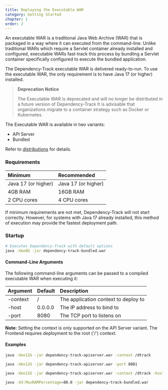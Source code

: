 ```yaml
---
title: Deploying the Executable WAR
category: Getting Started
chapter: 1
order: 2
---
```


An executable WAR is a traditional Java Web Archive (WAR) that is packaged in a way where it can executed from 
the command-line. Unlike traditional WARs which require a Servlet container already installed and 
configured, executable WARs fast-track this process by bundling a Servlet container specifically configured to 
execute the bundled application.

The Dependency-Track executable WAR is delivered ready-to-run. To use the executable WAR, the only requirement 
is to have Java 17 (or higher) installed.

> **Deprecation Notice**
>
> The Executable WAR is deprecated and will no longer be distributed in a future version of Dependency-Track
> It is advisable that organizations migrate to a container strategy such as Docker or Kubernetes.

The Executable WAR is available in two variants:
* API Server
* Bundled
  
Refer to [distributions](../distributions/) for details.

### Requirements

| Minimum             | Recommended         |
|:--------------------|:--------------------|
| Java 17 (or higher) | Java 17 (or higher) |
| 4GB RAM             | 16GB RAM            |
| 2 CPU cores         | 4 CPU cores         |

If minimum requirements are not met, Dependency-Track will not start correctly. However, for systems with Java 17 
already installed, this method of execution may provide the fastest deployment path.

### Startup

```bash
# Executes Dependency-Track with default options
java -Xmx8G -jar dependency-track-bundled.war
```

#### Command-Line Arguments

The following command-line arguments can be passed to a compiled executable WAR when executing it:

| Argument | Default | Description                          |
|:---------|:--------|:-------------------------------------|
| -context | /       | The application context to deploy to |
| -host    | 0.0.0.0 | The IP address to bind to            |
| -port    | 8080    | The TCP port to listens on           |


**Note:** Setting the context is only supported on the API Server variant. The Frontend requires deployment to the root ('/') context.


#### Examples

```bash
java -Xmx12G -jar dependency-track-apiserver.war -context /dtrack
```

```bash
java -Xmx12G -jar dependency-track-apiserver.war -port 8081
```

```bash
java -Xmx12G -jar dependency-track-apiserver.war -context /dtrack -host 192.168.1.16 -port 9000
```

```bash
java -XX:MaxRAMPercentage=80.0 -jar dependency-track-bundled.war
```
